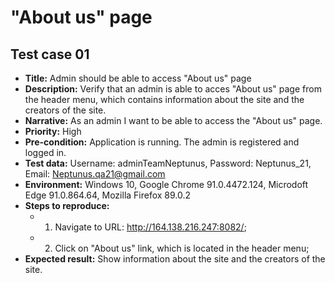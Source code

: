 # **"About us" page**

## Test case 01

* **Title:** Admin should be able to access "About us" page
* **Description:** Verify that an admin is able to acces "About us" page from the header menu, which contains information about the site and the creators of the site.
* **Narrative:** As an admin I want to be able to access the "About us" page.
* **Priority:** High
* **Pre-condition:** Application is running. The admin is registered and logged in.
* **Test data:** Username: adminTeamNeptunus, Password: Neptunus_21, Email: Neptunus.qa21@gmail.com
* **Environment:** Windows 10, Google Chrome 91.0.4472.124, Microdoft Edge 91.0.864.64, Mozilla Firefox 89.0.2
* **Steps to reproduce:** 
   * 1. Navigate to URL: http://164.138.216.247:8082/;
   * 2. Click on "About us" link, which is located in the header menu;
* **Expected result:** Show information about the site and the creators of the site.


